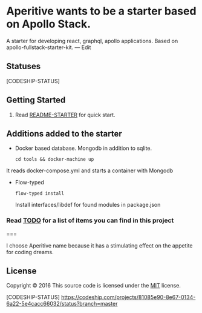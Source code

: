 
# Aperitive wants to be a starter based on Apollo Stack.
A starter for developing react, graphql, apollo applications. Based on apollo-fullstack-starter-kit. — Edit

## Statuses
[CODESHIP-STATUS]

## Getting Started

1. Read [README-STARTER] for quick start.

## Additions added to the starter

- Docker based database. Mongodb in addition to sqlite.

  ```
  cd tools && docker-machine up
  ```
It reads docker-compose.yml and starts a container with Mongodb

- Flow-typed

  ```
  flow-typed install
  ```
  Install interfaces/libdef for found modules in package.json

### Read [TODO] for a list of items you can find in this project

===

I choose Aperitive name because it has a stimulating effect on the appetite for coding dreams.

## License
Copyright © 2016 This source code is licensed under the [MIT] license.

[MIT]: LICENSE
[README-STARTER]: README-STARTER.md
[TODO]: TODO.md
[CODESHIP-STATUS] https://codeship.com/projects/81085e90-8e67-0134-6a22-5e4cacc66032/status?branch=master

